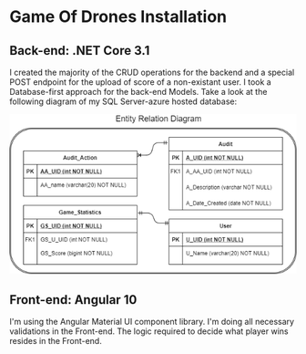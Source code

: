 # **Game Of Drones Installation**
## Back-end: .NET Core 3.1
I created the majority of the CRUD operations for the backend and a special POST endpoint for the upload of score of a non-existant user. 
I took a Database-first approach for the back-end Models. Take a look at the following diagram of my SQL Server-azure hosted database:

<img src="./ERD_game_of_drones.png">



## Front-end: Angular 10
I'm using the Angular Material UI component library. I'm doing all necessary validations in the Front-end. The logic required to decide what player wins resides in the Front-end.
